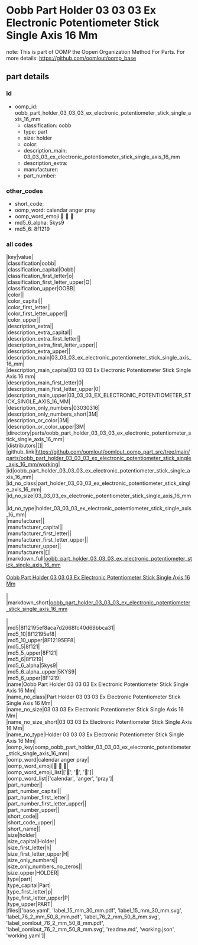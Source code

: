 # Oobb Part Holder 03 03 03 Ex Electronic Potentiometer Stick Single Axis 16 Mm  

note: This is part of OOMP the Oopen Organization Method For Parts. For more details: https://github.com/oomlout/oomp_base

##  part details





### id
* oomp_id: oobb_part_holder_03_03_03_ex_electronic_potentiometer_stick_single_axis_16_mm
  * classification: oobb
  * type: part
  * size: holder
  * color: 
  * description_main: 03_03_03_ex_electronic_potentiometer_stick_single_axis_16_mm
  * description_extra: 
  * manufacturer: 
  * part_number: 

### other_codes
* short_code: 
* oomp_word: calendar anger pray
* oomp_word_emoji :calendar: :anger: :pray:
* md5_6_alpha: 5kys9
* md5_6: 8f1219

### all codes 
|key|value|  
|classification|oobb|  
|classification_capital|Oobb|  
|classification_first_letter|o|  
|classification_first_letter_upper|O|  
|classification_upper|OOBB|  
|color||  
|color_capital||  
|color_first_letter||  
|color_first_letter_upper||  
|color_upper||  
|description_extra||  
|description_extra_capital||  
|description_extra_first_letter||  
|description_extra_first_letter_upper||  
|description_extra_upper||  
|description_main|03_03_03_ex_electronic_potentiometer_stick_single_axis_16_mm|  
|description_main_capital|03 03 03 Ex Electronic Potentiometer Stick Single Axis 16 mm|  
|description_main_first_letter|0|  
|description_main_first_letter_upper|0|  
|description_main_upper|03_03_03_EX_ELECTRONIC_POTENTIOMETER_STICK_SINGLE_AXIS_16_MM|  
|description_only_numbers|03030316|  
|description_only_numbers_short|3M|  
|description_or_color|3M|  
|description_or_color_upper|3M|  
|directory|parts/oobb_part_holder_03_03_03_ex_electronic_potentiometer_stick_single_axis_16_mm|  
|distributors|[]|  
|github_link|https://github.com/oomlout/oomlout_oomp_part_src/tree/main/parts/oobb_part_holder_03_03_03_ex_electronic_potentiometer_stick_single_axis_16_mm/working|  
|id|oobb_part_holder_03_03_03_ex_electronic_potentiometer_stick_single_axis_16_mm|  
|id_no_class|part_holder_03_03_03_ex_electronic_potentiometer_stick_single_axis_16_mm|  
|id_no_size|03_03_03_ex_electronic_potentiometer_stick_single_axis_16_mm|  
|id_no_type|holder_03_03_03_ex_electronic_potentiometer_stick_single_axis_16_mm|  
|manufacturer||  
|manufacturer_capital||  
|manufacturer_first_letter||  
|manufacturer_first_letter_upper||  
|manufacturer_upper||  
|manufacturers|[]|  
|markdown_full|[oobb_part_holder_03_03_03_ex_electronic_potentiometer_stick_single_axis_16_mm](https://github.com/oomlout/oomlout_oomp_part_src/tree/main/parts/oobb_part_holder_03_03_03_ex_electronic_potentiometer_stick_single_axis_16_mm/working)<br>[](https://github.com/oomlout/oomlout_oomp_part_src/tree/main/parts/oobb_part_holder_03_03_03_ex_electronic_potentiometer_stick_single_axis_16_mm/working)<br>[Oobb Part Holder 03 03 03 Ex Electronic Potentiometer Stick Single Axis 16 Mm](https://github.com/oomlout/oomlout_oomp_part_src/tree/main/parts/oobb_part_holder_03_03_03_ex_electronic_potentiometer_stick_single_axis_16_mm/working)<br><br>|  
|markdown_short|[oobb_part_holder_03_03_03_ex_electronic_potentiometer_stick_single_axis_16_mm](https://github.com/oomlout/oomlout_oomp_part_src/tree/main/parts/oobb_part_holder_03_03_03_ex_electronic_potentiometer_stick_single_axis_16_mm/working)<br><br>|  
|md5|8f12195ef8aca7d2668fc40d69bbca31|  
|md5_10|8f12195ef8|  
|md5_10_upper|8F12195EF8|  
|md5_5|8f121|  
|md5_5_upper|8F121|  
|md5_6|8f1219|  
|md5_6_alpha|5kys9|  
|md5_6_alpha_upper|5KYS9|  
|md5_6_upper|8F1219|  
|name|Oobb Part Holder 03 03 03 Ex Electronic Potentiometer Stick Single Axis 16 Mm|  
|name_no_class|Part Holder 03 03 03 Ex Electronic Potentiometer Stick Single Axis 16 Mm|  
|name_no_size|03 03 03 Ex Electronic Potentiometer Stick Single Axis 16 Mm|  
|name_no_size_short|03 03 03 Ex Electronic Potentiometer Stick Single Axis 16 Mm|  
|name_no_type|Holder 03 03 03 Ex Electronic Potentiometer Stick Single Axis 16 Mm|  
|oomp_key|oomp_oobb_part_holder_03_03_03_ex_electronic_potentiometer_stick_single_axis_16_mm|  
|oomp_word|calendar anger pray|  
|oomp_word_emoji|:calendar: :anger: :pray:|  
|oomp_word_emoji_list|[':calendar:', ':anger:', ':pray:']|  
|oomp_word_list|['calendar', 'anger', 'pray']|  
|part_number||  
|part_number_capital||  
|part_number_first_letter||  
|part_number_first_letter_upper||  
|part_number_upper||  
|short_code||  
|short_code_upper||  
|short_name||  
|size|holder|  
|size_capital|Holder|  
|size_first_letter|h|  
|size_first_letter_upper|H|  
|size_only_numbers||  
|size_only_numbers_no_zeros||  
|size_upper|HOLDER|  
|type|part|  
|type_capital|Part|  
|type_first_letter|p|  
|type_first_letter_upper|P|  
|type_upper|PART|  
|files|['base.yaml', 'label_15_mm_30_mm.pdf', 'label_15_mm_30_mm.svg', 'label_76_2_mm_50_8_mm.pdf', 'label_76_2_mm_50_8_mm.svg', 'label_oomlout_76_2_mm_50_8_mm.pdf', 'label_oomlout_76_2_mm_50_8_mm.svg', 'readme.md', 'working.json', 'working.yaml']|  
